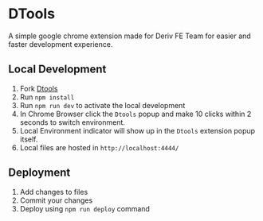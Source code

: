 # DTools
A simple google chrome extension made for Deriv FE Team for easier and faster development experience.

## Local Development

1. Fork [Dtools](https://github.com/prince-deriv/dtools-production)
2. Run `npm install`
3. Run `npm run dev` to activate the local development
4. In Chrome Browser click the `Dtools` popup and make 10 clicks within 2 seconds to switch environment.
5. Local Environment indicator will show up in the `Dtools` extension popup itself.
6. Local files are hosted in `http://localhost:4444/`


## Deployment

1. Add changes to files 
2. Commit your changes
3. Deploy using `npm run deploy` command

